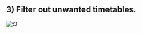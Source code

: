 ## 3) Filter out unwanted timetables.
![t3](https://user-images.githubusercontent.com/23183656/36531370-8cb377b2-17f8-11e8-8308-96f447a5c378.gif)



